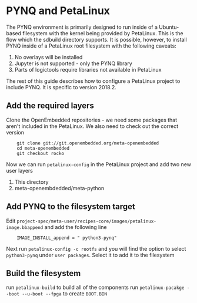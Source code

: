PYNQ and PetaLinux
==================

The PYNQ environment is primarily designed to run inside of a Ubuntu-based
filesystem with the kernel being provided by PetaLinux. This is the flow which
the sdbuild directory supports. It is possible, however, to install PYNQ inside
of a PetaLinux root filesystem with the following caveats:

 1) No overlays will be installed
 2) Jupyter is not supported - only the PYNQ library
 3) Parts of logictools require libraries not available in PetaLinux 

The rest of this guide describes how to configure a PetaLinux project to
include PYNQ. It is specific to version 2018.2.

Add the required layers
-----------------------

Clone the OpenEmbedded repositories - we need some packages that aren't
included in the PetaLinux. We also need to check out the correct version

```
    git clone git://git.openembedded.org/meta-openembedded
    cd meta-openembedded
    git checkout rocko
```

Now we can run `petalinux-config` in the PetaLinux project and add two new user layers  

 1) This directory
 2) meta-openembdedded/meta-python

Add PYNQ to the filesystem target
---------------------------------

Edit `project-spec/meta-user/recipes-core/images/petalinux-image.bbappend` and
add the following line  

```
    IMAGE_INSTALL_append = " python3-pynq"
```

Next run `petalinux-config -c rootfs` and you will find the option to select
`python3-pynq` under `user packages`. Select it to add it to the filesystem

Build the filesystem
--------------------

run `petalinux-build` to build all of the components
run `petalinux-pacakge --boot --u-boot --fpga` to create `BOOT.BIN`

